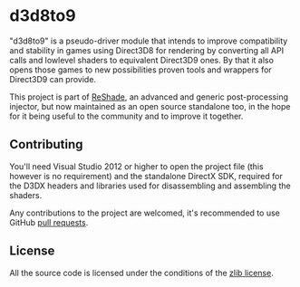 d3d8to9
=======

"d3d8to9" is a pseudo-driver module that intends to improve compatibility and stability in games using Direct3D8 for rendering by converting all API calls and lowlevel shaders to equivalent Direct3D9 ones. By that it also opens those games to new possibilities proven tools and wrappers for Direct3D9 can provide.

This project is part of [ReShade](http://reshade.me), an advanced and generic post-processing injector, but now maintained as an open source standalone too, in the hope for it being useful to the community and to improve it together.

## Contributing

You'll need Visual Studio 2012 or higher to open the project file (this however is no requirement) and the standalone DirectX SDK, required for the D3DX headers and libraries used for disassembling and assembling the shaders.

Any contributions to the project are welcomed, it's recommended to use GitHub [pull requests](https://help.github.com/articles/using-pull-requests/).

## License

All the source code is licensed under the conditions of the [zlib license](LICENSE.txt).

